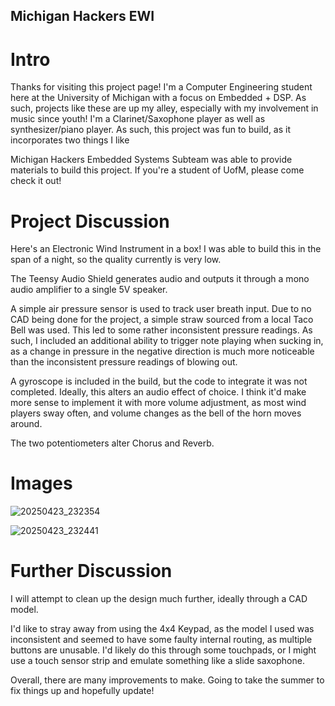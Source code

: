 ## Michigan Hackers EWI

# Intro
Thanks for visiting this project page!
I'm a Computer Engineering student here at the University of Michigan with a focus on Embedded + DSP. As such, projects like these are up my alley, especially with my involvement in music since youth!
I'm a Clarinet/Saxophone player as well as synthesizer/piano player. As such, this project was fun to build, as it incorporates two things I like

Michigan Hackers Embedded Systems Subteam was able to provide materials to build this project. If you're a student of UofM, please come check it out!

# Project Discussion
Here's an Electronic Wind Instrument in a box! I was able to build this in the span of a night, so the quality currently is very low.

The Teensy Audio Shield generates audio and outputs it through a mono audio amplifier to a single 5V speaker.

A simple air pressure sensor is used to track user breath input. Due to no CAD being done for the project, a simple straw sourced from a local Taco Bell was used. This led to some rather inconsistent pressure readings. As such, I included an additional ability to trigger note playing when sucking in, as a change in pressure in the negative direction is much more noticeable than the inconsistent pressure readings of blowing out.

A gyroscope is included in the build, but the code to integrate it was not completed. Ideally, this alters an audio effect of choice. I think it'd make more sense to implement it with more volume adjustment, as most wind players sway often, and volume changes as the bell of the horn moves around.

The two potentiometers alter Chorus and Reverb.

# Images
![20250423_232354](https://github.com/user-attachments/assets/4ce47fad-951a-4dd6-9e46-72eaa731986f)

![20250423_232441](https://github.com/user-attachments/assets/f5e032a2-74d8-45b5-906b-8221bfb69eba)

# Further Discussion
I will attempt to clean up the design much further, ideally through a CAD model. 

I'd like to stray away from using the 4x4 Keypad, as the model I used was inconsistent and seemed to have some faulty internal routing, as multiple buttons are unusable. I'd likely do this through some touchpads, or I might use a touch sensor strip and emulate something like a slide saxophone.

Overall, there are many improvements to make. Going to take the summer to fix things up and hopefully update!


